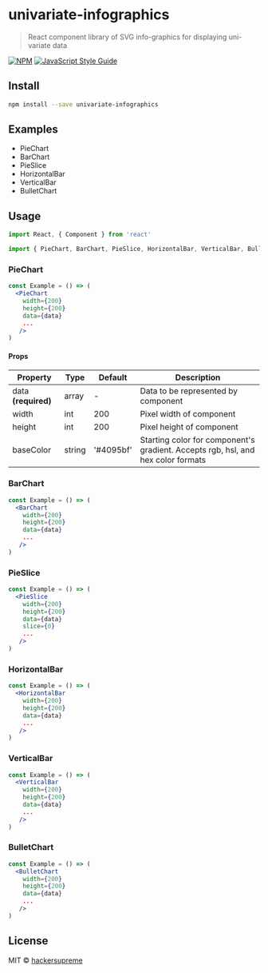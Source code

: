 # univariate-infographics

> React component library of SVG info-graphics for displaying uni-variate data

[![NPM](https://img.shields.io/npm/v/univariate-infographics.svg)](https://www.npmjs.com/package/univariate-infographics) [![JavaScript Style Guide](https://img.shields.io/badge/code_style-standard-brightgreen.svg)](https://standardjs.com)

## Install

```bash
npm install --save univariate-infographics
```

## Examples

- PieChart
- BarChart
- PieSlice
- HorizontalBar
- VerticalBar
- BulletChart

## Usage

```jsx
import React, { Component } from 'react'

import { PieChart, BarChart, PieSlice, HorizontalBar, VerticalBar, BulletChart } from 'univariate-infographics'
```

### PieChart
```jsx
const Example = () => (
  <PieChart
    width={200}
    height={200}
    data={data}
    ...
   />
)
```
#### Props

Property | Type | Default | Description
-------- | ---- | ------- | -----------
data **(required)** | array | - | Data to be represented by component
width | int | 200 | Pixel width of component
height | int | 200 | Pixel height of component
baseColor | string | '#4095bf' | Starting color for component's gradient. Accepts rgb, hsl, and hex color formats


### BarChart
```jsx
const Example = () => (
  <BarChart
    width={200}
    height={200}
    data={data}
    ...
   />
)
```

### PieSlice
```jsx
const Example = () => (
  <PieSlice
    width={200}
    height={200}
    data={data}
    slice={0}
    ...
   />
)
```

### HorizontalBar
```jsx
const Example = () => (
  <HorizontalBar
    width={200}
    height={200}
    data={data}
    ...
   />
)
```

### VerticalBar
```jsx
const Example = () => (
  <VerticalBar
    width={200}
    height={200}
    data={data}
    ...
   />
)
```

### BulletChart
```jsx
const Example = () => (
  <BulletChart
    width={200}
    height={200}
    data={data}
    ...
   />
)
```

## License

MIT © [hackersupreme](https://github.com/hackersupreme)

